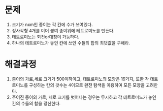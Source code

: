 # 문제

1. 크기가 nxm인 종이는 각 칸에 수가 쓰여있다.
2. 정사각형 4개를 이어 붙여  종이위에 테트로미노를 만든다.
3. 테트로미노는 회전or대칭이 가능하다.
4. 하나의 테트로미노가 놓인 칸에 쓰인 수들의 합의 최댓값을 구해라.



# 해결과정

1. 종이의 가로,세로 크기가 500이하이고, 테트로미노의 모양은 19가지, 또한 각 테트로미노를 구성하는 칸의 갯수는 4이므로 완전 탐색을 이용하여 모든 모양을 고려한다.
2. 주어진 종이의 가로, 세로 크기를 벗어나는 경우는 무시하고 각 테트로미노가 놓인 칸의 수들의 합을 갱신한다.